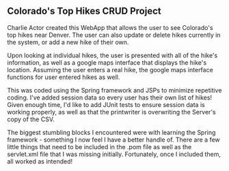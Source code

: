 ## Colorado's Top Hikes CRUD Project

Charlie Actor created this WebApp that allows the user to see Colorado's top hikes near Denver. The user can also update or delete hikes currently in the system, or add a new hike of their own. 

Upon looking at individual hikes, the user is presented with all of the hike's information, as well as a google maps interface that displays the hike's location. Assuming the user enters a real hike, the google maps interface functions for user entered hikes as well. 

This was coded using the Spring framework and JSPs to minimize repetitive coding. I've added session data so every user has their own list of hikes! Given enough time, I'd like to add JUnit tests to ensure session data is working properly, as well as that the printwriter is overwriting the Server's copy of the CSV. 

The biggest stumbling blocks I encountered were with learning the Spring framework - something I now feel I have a better handle of. There are a few little things that need to be included in the .pom file as well as the servlet.xml file that I was missing initially. Fortunately, once I included them, all worked as intended!  